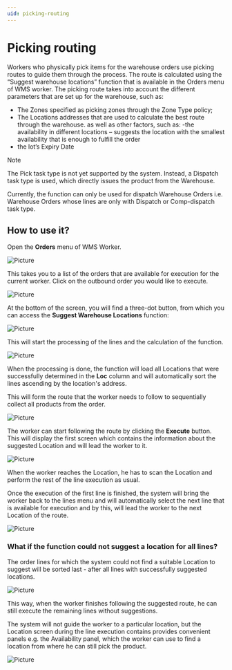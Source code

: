 ```yaml
---
uid: picking-routing
---
```


# Picking routing
Workers who physically pick items for the warehouse orders use picking routes to guide them through the process.
The route is calculated using the “Suggest warehouse locations” function that is available in the Orders menu of WMS worker. The picking route takes into account the different parameters that are set up for the warehouse, such as:
- The Zones specified as picking zones through the Zone Type policy;
- The Locations addresses that are used to calculate the best route through the warehouse.
as well as other factors, such as:
-the availability in different locations – suggests the location with the smallest availability that is enough to fulfill the order
- the lot’s Expiry Date

> [!NOTE]
> The Pick task type is not yet supported by the system. Instead, a Dispatch task type is used, which directly issues the product from the Warehousе.

Currently, the function can only be used for dispatch Warehouse Orders i.e. Warehouse Orders whose lines are only with Dispatch or Comp-dispatch task type.


## How to use it?

Open the **Orders** menu of WMS Worker.

![Picture](pictures/orders.png)
 
This takes you to a list of the orders that are available for execution for the current worker.
Click on the outbound order you would like to execute.

![Picture](pictures/open-order.png)
 
At the bottom of the screen, you will find a three-dot button, from which you can access the **Suggest Warehouse Locations** function:

![Picture](pictures/suggest-locations.png)

This will start the processing of the lines and the calculation of the function.

![Picture](pictures/processing.png)

When the processing is done, the function will load all Locations that were successfully determined in the **Loc** column and will automatically sort the lines ascending by the location's address. 

This will form the route that the worker needs to follow to sequentially collect all products from the order.

![Picture](pictures/location.png)

The worker can start following the route by clicking the **Execute** button. This will display the first screen which contains the information about the suggested Location and will lead the worker to it.

![Picture](pictures/execute-order.png)

When the worker reaches the Location, he has to scan the Location and perform the rest of the line execution as usual. 

Once the execution of the first line is finished, the system will bring the worker back to the lines menu and will automatically select the next line that is available for execution and by this, will lead the worker to the next Location of the route.

![Picture](pictures/next-line.png)

### What if the function could not suggest a location for all lines?
The order lines for which the system could not find a suitable Location to suggest will be sorted last - after all lines with successfully suggested locations.

![Picture](pictures/no-location.png)

This way, when the worker finishes following the suggested route, he can still execute the remaining lines without suggestions. 

The system will not guide the worker to a particular location, but the Location screen during the line execution contains provides convenient panels e.g. the Availability panel, which the worker can use to find a location from where he can still pick the product.

![Picture](pictures/location-availability.png)

 
